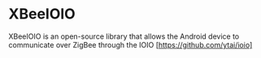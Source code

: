 XBeeIOIO
========

XBeeIOIO is an open-source library that allows the Android device to communicate over ZigBee through the IOIO [https://github.com/ytai/ioio]
